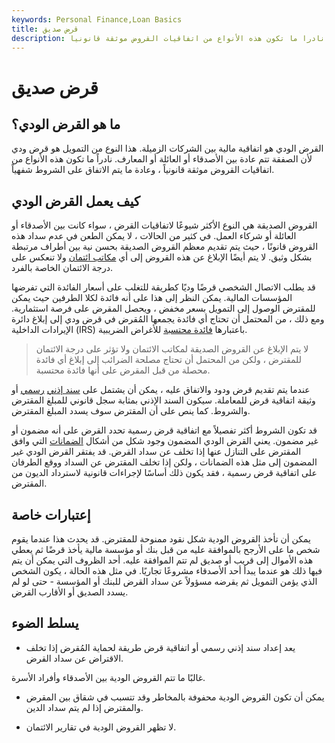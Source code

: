 ```yaml
---
keywords: Personal Finance,Loan Basics
title: قرض صديق
description: شكل من أشكال التمويل يعرف باسم القرض الودي ينطوي على إقراض الأموال بين الأقارب أو الأصدقاء أو الشركاء. نادرا ما تكون هذه الأنواع من اتفاقيات القروض موثقة قانونيا.
---
```


# قرض صديق
## ما هو القرض الودي؟

القرض الودي هو اتفاقية مالية بين الشركات الزميلة. هذا النوع من التمويل هو قرض ودي لأن الصفقة تتم عادة بين الأصدقاء أو العائلة أو المعارف. نادراً ما تكون هذه الأنواع من اتفاقيات القروض موثقة قانونياً ، وعادة ما يتم الاتفاق على الشروط شفهياً.

## كيف يعمل القرض الودي

القروض الصديقة هي النوع الأكثر شيوعًا لاتفاقيات القرض ، سواء كانت بين الأصدقاء أو العائلة أو شركاء العمل. في كثير من الحالات ، لا يمكن الطعن في عدم سداد هذه القروض قانونًا ، حيث يتم تقديم معظم القروض الصديقة بحسن نية بين أطراف مرتبطة بشكل وثيق. لا يتم أيضًا الإبلاغ عن هذه القروض إلى أي [مكاتب ائتمان](/creditbureau) ولا تنعكس على درجة الائتمان الخاصة بالفرد.

قد يطلب الاتصال الشخصي قرضًا وديًا كطريقة للتغلب على أسعار الفائدة التي تفرضها المؤسسات المالية. يمكن النظر إلى هذا على أنه فائدة لكلا الطرفين حيث يمكن للمقترض الوصول إلى التمويل بسعر مخفض ، ويحصل المقرض على فرصة استثمارية. ومع ذلك ، من المحتمل أن تحتاج أي فائدة يجمعها المُقرض في قرض ودي إلى إبلاغ دائرة الإيرادات الداخلية (IRS) باعتبارها [فائدة محتسبة](/imputedinterest) للأغراض الضريبية.

> لا يتم الإبلاغ عن القروض الصديقة لمكاتب الائتمان ولا تؤثر على درجة الائتمان للمقترض ، ولكن من المحتمل أن تحتاج مصلحة الضرائب إلى إبلاغ أي فائدة محصلة من قبل المقرض على أنها فائدة محتسبة.

>

عندما يتم تقديم قرض ودود والاتفاق عليه ، يمكن أن يشتمل على [سند إذني](/promissorynote) [رسمي](/promissorynote) أو وثيقة اتفاقية قرض للمعاملة. سيكون السند الإذني بمثابة سجل قانوني للمبلغ المقترض والشروط. كما ينص على أن المقترض سوف يسدد المبلغ المقترض.

قد تكون الشروط أكثر تفصيلاً مع اتفاقية قرض رسمية تحدد القرض على أنه مضمون أو غير مضمون. يعني القرض الودي المضمون وجود شكل من أشكال [الضمانات](/collateral) التي وافق المقترض على التنازل عنها إذا تخلف عن سداد القرض. قد يفتقر القرض الودي غير المضمون إلى مثل هذه الضمانات ، ولكن إذا تخلف المقترض عن السداد ووقع الطرفان على اتفاقية قرض رسمية ، فقد يكون ذلك أساسًا لإجراءات قانونية لاسترداد الديون من المقترض.

## إعتبارات خاصة

يمكن أن تأخذ القروض الودية شكل نقود ممنوحة للمقترض. قد يحدث هذا عندما يقوم شخص ما على الأرجح بالموافقة عليه من قبل بنك أو مؤسسة مالية يأخذ قرضًا ثم يعطي هذه الأموال إلى قريب أو صديق لم تتم الموافقة عليه. أحد الظروف التي يمكن أن يتم فيها ذلك هو عندما يبدأ أحد الأصدقاء مشروعًا تجاريًا. في مثل هذه الحالة ، يكون الشخص الذي يؤمن التمويل ثم يقرضه مسؤولاً عن سداد القرض للبنك أو المؤسسة - حتى لو لم يسدد الصديق أو الأقارب القرض.

## يسلط الضوء

- يعد إعداد سند إذني رسمي أو اتفاقية قرض طريقة لحماية المُقرض إذا تخلف الاقتراض عن سداد القرض.

غالبًا ما تتم القروض الودية بين الأصدقاء وأفراد الأسرة.

- يمكن أن تكون القروض الودية محفوفة بالمخاطر وقد تتسبب في شقاق بين المقرض والمقترض إذا لم يتم سداد الدين.

- لا تظهر القروض الودية في تقارير الائتمان.

